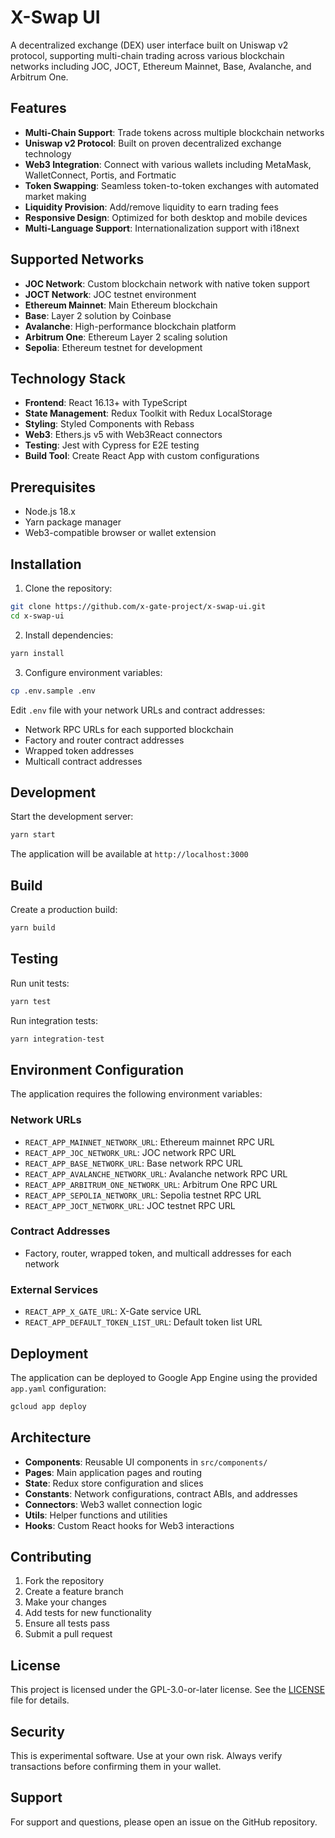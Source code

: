 # X-Swap UI

A decentralized exchange (DEX) user interface built on Uniswap v2 protocol, supporting multi-chain trading across various blockchain networks including JOC, JOCT, Ethereum Mainnet, Base, Avalanche, and Arbitrum One.

## Features

- **Multi-Chain Support**: Trade tokens across multiple blockchain networks
- **Uniswap v2 Protocol**: Built on proven decentralized exchange technology
- **Web3 Integration**: Connect with various wallets including MetaMask, WalletConnect, Portis, and Fortmatic
- **Token Swapping**: Seamless token-to-token exchanges with automated market making
- **Liquidity Provision**: Add/remove liquidity to earn trading fees
- **Responsive Design**: Optimized for both desktop and mobile devices
- **Multi-Language Support**: Internationalization support with i18next

## Supported Networks

- **JOC Network**: Custom blockchain network with native token support
- **JOCT Network**: JOC testnet environment
- **Ethereum Mainnet**: Main Ethereum blockchain
- **Base**: Layer 2 solution by Coinbase
- **Avalanche**: High-performance blockchain platform
- **Arbitrum One**: Ethereum Layer 2 scaling solution
- **Sepolia**: Ethereum testnet for development

## Technology Stack

- **Frontend**: React 16.13+ with TypeScript
- **State Management**: Redux Toolkit with Redux LocalStorage
- **Styling**: Styled Components with Rebass
- **Web3**: Ethers.js v5 with Web3React connectors
- **Testing**: Jest with Cypress for E2E testing
- **Build Tool**: Create React App with custom configurations

## Prerequisites

- Node.js 18.x
- Yarn package manager
- Web3-compatible browser or wallet extension

## Installation

1. Clone the repository:

```bash
git clone https://github.com/x-gate-project/x-swap-ui.git
cd x-swap-ui
```

2. Install dependencies:

```bash
yarn install
```

3. Configure environment variables:

```bash
cp .env.sample .env
```

Edit `.env` file with your network URLs and contract addresses:

- Network RPC URLs for each supported blockchain
- Factory and router contract addresses
- Wrapped token addresses
- Multicall contract addresses

## Development

Start the development server:

```bash
yarn start
```

The application will be available at `http://localhost:3000`

## Build

Create a production build:

```bash
yarn build
```

## Testing

Run unit tests:

```bash
yarn test
```

Run integration tests:

```bash
yarn integration-test
```

## Environment Configuration

The application requires the following environment variables:

### Network URLs

- `REACT_APP_MAINNET_NETWORK_URL`: Ethereum mainnet RPC URL
- `REACT_APP_JOC_NETWORK_URL`: JOC network RPC URL
- `REACT_APP_BASE_NETWORK_URL`: Base network RPC URL
- `REACT_APP_AVALANCHE_NETWORK_URL`: Avalanche network RPC URL
- `REACT_APP_ARBITRUM_ONE_NETWORK_URL`: Arbitrum One RPC URL
- `REACT_APP_SEPOLIA_NETWORK_URL`: Sepolia testnet RPC URL
- `REACT_APP_JOCT_NETWORK_URL`: JOC testnet RPC URL

### Contract Addresses

- Factory, router, wrapped token, and multicall addresses for each network

### External Services

- `REACT_APP_X_GATE_URL`: X-Gate service URL
- `REACT_APP_DEFAULT_TOKEN_LIST_URL`: Default token list URL

## Deployment

The application can be deployed to Google App Engine using the provided `app.yaml` configuration:

```bash
gcloud app deploy
```

## Architecture

- **Components**: Reusable UI components in `src/components/`
- **Pages**: Main application pages and routing
- **State**: Redux store configuration and slices
- **Constants**: Network configurations, contract ABIs, and addresses
- **Connectors**: Web3 wallet connection logic
- **Utils**: Helper functions and utilities
- **Hooks**: Custom React hooks for Web3 interactions

## Contributing

1. Fork the repository
2. Create a feature branch
3. Make your changes
4. Add tests for new functionality
5. Ensure all tests pass
6. Submit a pull request

## License

This project is licensed under the GPL-3.0-or-later license. See the [LICENSE](LICENSE) file for details.

## Security

This is experimental software. Use at your own risk. Always verify transactions before confirming them in your wallet.

## Support

For support and questions, please open an issue on the GitHub repository.
